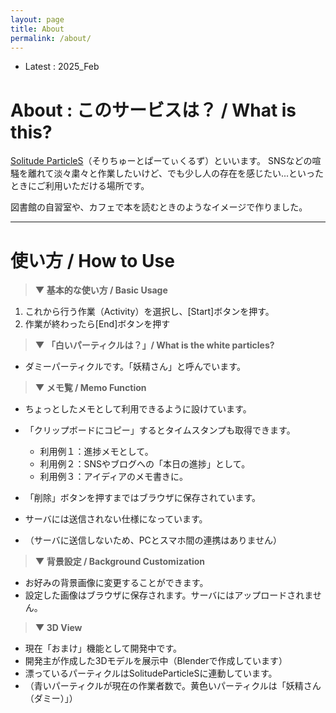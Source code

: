 ```yaml
---
layout: page
title: About
permalink: /about/
---
```


* Latest : 2025_Feb

# About : このサービスは？ / What is this?

 [Solitude ParticleS](https://solitude-particles.carrd.co/)（そりちゅーとぱーてぃくるず）といいます。
 SNSなどの喧騒を離れて淡々粛々と作業したいけど、でも少し人の存在を感じたい...といったときにご利用いただける場所です。

 図書館の自習室や、カフェで本を読むときのようなイメージで作りました。

 
 

---
# 使い方 / How to Use


> **▼ 基本的な使い方 / Basic Usage**

1. これから行う作業（Activity）を選択し、[Start]ボタンを押す。
2. 作業が終わったら[End]ボタンを押す


> **▼ 「白いパーティクルは？」/ What is the white particles?**

- ダミーパーティクルです。「妖精さん」と呼んでいます。


> **▼ メモ覧 / Memo Function**

- ちょっとしたメモとして利用できるように設けています。
- 「クリップボードにコピー」するとタイムスタンプも取得できます。
  - 利用例１：進捗メモとして。
  - 利用例２：SNSやブログへの「本日の進捗」として。
  - 利用例３：アイディアのメモ書きに。

- 「削除」ボタンを押すまではブラウザに保存されています。
- サーバには送信されない仕様になっています。
- （サーバに送信しないため、PCとスマホ間の連携はありません）


> **▼ 背景設定 / Background Customization**

- お好みの背景画像に変更することができます。
- 設定した画像はブラウザに保存されます。サーバにはアップロードされません。


> **▼ 3D View**

- 現在「おまけ」機能として開発中です。
- 開発主が作成した3Dモデルを展示中（Blenderで作成しています）
- 漂っているパーティクルはSolitudeParticleSに連動しています。
- （青いパーティクルが現在の作業者数で。黄色いパーティクルは「妖精さん（ダミー）」）

